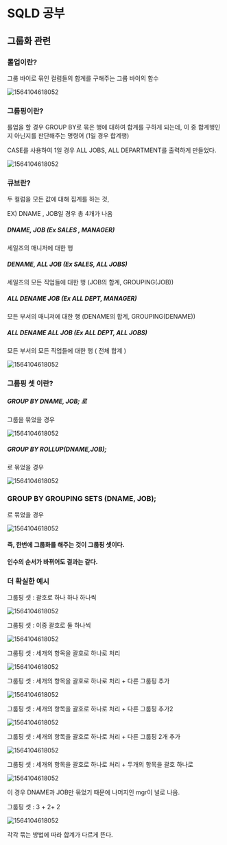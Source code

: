 # SQLD 공부



## 그룹화 관련



### 롤업이란?

그룹 바이로 묶인 컬럼들의 합계를 구해주는 그룹 바이의 함수



![1564104618052](<https://github.com/Q3333/ITL/blob/master/DB/3.SQLD 자격증/images/6.PNG>)







### 그룹핑이란? 

롤업을 할 경우 GROUP BY로 묶은 행에 대하여 합계를 구하게 되는데, 이 중 합계행인지 아닌지를 판단해주는 명령어 (1일 경우 합계행)



CASE를 사용하여 1일 경우 ALL JOBS, ALL DEPARTMENT를 출력하게 만들었다.



![1564104618052](<https://github.com/Q3333/ITL/blob/master/DB/3.SQLD 자격증/images/5.PNG>)







### 큐브란?



두 컬럼을 모든 값에 대해 집계를 하는 것,

EX) DNAME , JOB일 경우 총 4개가 나옴



##### DNAME, JOB (Ex SALES , MANAGER)   

세일즈의 매니저에 대한 행



##### DENAME, ALL JOB (Ex SALES, ALL JOBS)	

세일즈의 모든 직업들에 대한 행 (JOB의 합계, GROUPING(JOB)) 



##### ALL DENAME JOB (Ex ALL DEPT, MANAGER) 

모든 부서의 매니저에 대한 행 (DENAME의 합계, GROUPING(DENAME))



##### ALL DENAME ALL JOB (Ex ALL DEPT, ALL JOBS) 

모든 부서의 모든 직업들에 대한 행 ( 전체 합계 )



![1564104618052](<https://github.com/Q3333/ITL/blob/master/DB/3.SQLD 자격증/images/4.PNG>)









### 그룹핑 셋 이란?



##### GROUP BY DNAME, JOB; 로 

그룹을 묶었을 경우



![1564104618052](<https://github.com/Q3333/ITL/blob/master/DB/3.SQLD%20%EC%9E%90%EA%B2%A9%EC%A6%9D/images/1.PNG>)





##### GROUP BY ROLLUP(DNAME,JOB); 

로 묶었을 경우



![1564104618052](<https://github.com/Q3333/ITL/blob/master/DB/3.SQLD 자격증/images/2.PNG>)



### GROUP BY GROUPING SETS (DNAME, JOB);

로 묶었을 경우



![1564104618052](<https://github.com/Q3333/ITL/blob/master/DB/3.SQLD 자격증/images/3.PNG>)



#### 즉, 한번에 그룹화를 해주는 것이 그룹핑 셋이다.

#### 인수의 순서가 바뀌어도 결과는 같다.





### 더 확실한 예시



그룹핑 셋 : 괄호로 하나 하나 하나씩

![1564104618052](<https://github.com/Q3333/ITL/blob/master/DB/3.SQLD 자격증/images/7.PNG>)



그룹핑 셋 : 이중 괄호로 둘 하나씩

![1564104618052](<https://github.com/Q3333/ITL/blob/master/DB/3.SQLD 자격증/images/8.PNG>)



그룹핑 셋 : 세개의 항목을 괄호로 하나로 처리

![1564104618052](<https://github.com/Q3333/ITL/blob/master/DB/3.SQLD 자격증/images/9.PNG>)



그룹핑 셋 : 세개의 항목을 괄호로 하나로 처리 + 다른 그룹핑 추가

![1564104618052](<https://github.com/Q3333/ITL/blob/master/DB/3.SQLD 자격증/images/10.PNG>)



그룹핑 셋 : 세개의 항목을 괄호로 하나로 처리 + 다른 그룹핑 추가2

![1564104618052](<https://github.com/Q3333/ITL/blob/master/DB/3.SQLD 자격증/images/11.PNG>)



그룹핑 셋 : 세개의 항목을 괄호로 하나로 처리 + 다른 그룹핑 2개 추가

![1564104618052](<https://github.com/Q3333/ITL/blob/master/DB/3.SQLD 자격증/images/12.PNG>)



그룹핑 셋 : 세개의 항목을 괄호로 하나로 처리 + 두개의 항목을 괄호 하나로

![1564104618052](<https://github.com/Q3333/ITL/blob/master/DB/3.SQLD 자격증/images/13.PNG>)

이 경우 DNAME과 JOB만 묶었기 때문에 나머지인 mgr이 널로 나옴.





그룹핑 셋 : 3 + 2+ 2

![1564104618052](<https://github.com/Q3333/ITL/blob/master/DB/3.SQLD 자격증/images/14.PNG>)

각각 묶는 방법에 따라 합계가 다르게 뜬다.

